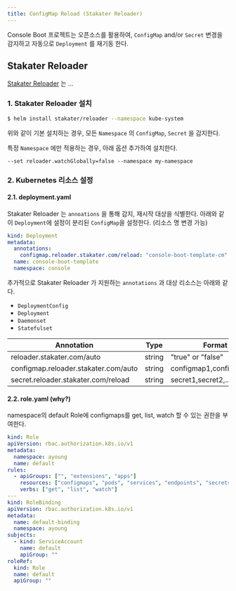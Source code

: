 ```yaml
---
title: ConfigMap Reload (Stakater Reloader)
---
```

Console Boot 프로젝트는 오픈소스를 활용하여, `ConfigMap` and/or `Secret` 변경을 감지하고 자동으로 `Deployment` 를 재기동 한다.

## Stakater Reloader
[Stakater Reloader](https://github.com/stakater/Reloader) 는 ...

### 1. Stakater Reloader 설치
```bash
$ helm install stakater/reloader --namespace kube-system
```
위와 같이 기본 설치하는 경우, 모든 `Namespace` 의 `ConfigMap`, `Secret` 을 감지한다.

특정 `Namespace` 에만 적용하는 경우, 아래 옵션 추가하여 설치한다.
```
--set reloader.watchGlobally=false --namespace my-namespace
```

### 2. Kubernetes 리소스 설정

#### 2.1. deployment.yaml

Stakater Reloader 는 `annoations` 을 통해 감지, 재시작 대상을 식별한다.
아래와 같이 `Deployment`에 설정이 분리된 `ConfigMap`을 설정한다. (리소스 명 변경 가능)
```yaml
kind: Deployment
metadata:
  annotations:
    configmap.reloader.stakater.com/reload: "console-boot-template-cm"
  name: console-boot-template
  namespace: console
```

추가적으로 Stakater Reloader 가 지원하는 `annotations` 과 대상 리소스는 아래와 같다.
* `DeploymentConfig`
* `Deployment`
* `Daemonset`
* `Statefulset`

| Annotation | Type | Format |
|--|--|--|
| reloader.stakater.com/auto | string | "true" or "false" |
| configmap.reloader.stakater.com/auto | string | configmap1,configmap2,... |
| secret.reloader.stakater.com/reload | string | secret1,secret2,... |

#### 2.2. role.yaml (why?)
namespace의 default Role에 configmaps를 get, list, watch 할 수 있는 권한을 부여한다.

```yaml
kind: Role
apiVersion: rbac.authorization.k8s.io/v1
metadata:
  namespace: ayoung
  name: default
rules:
  - apiGroups: ["", "extensions", "apps"]
    resources: ["configmaps", "pods", "services", "endpoints", "secrets"]
    verbs: ["get", "list", "watch"]
---
kind: RoleBinding
apiVersion: rbac.authorization.k8s.io/v1
metadata:
  name: default-binding
  namespace: ayoung
subjects:
  - kind: ServiceAccount
    name: default
    apiGroup: ""
roleRef:
  kind: Role
  name: default
  apiGroup: ""
```
